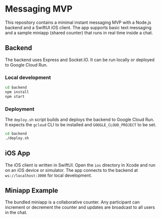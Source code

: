 # Messaging MVP

This repository contains a minimal instant messaging MVP with a Node.js backend and a SwiftUI iOS client. The app supports basic text messaging and a sample miniapp (shared counter) that runs in real time inside a chat.

## Backend

The backend uses Express and Socket.IO. It can be run locally or deployed to Google Cloud Run.

### Local development

```bash
cd backend
npm install
npm start
```

### Deployment

The `deploy.sh` script builds and deploys the backend to Google Cloud Run. It expects the `gcloud` CLI to be installed and `GOOGLE_CLOUD_PROJECT` to be set.

```bash
cd backend
./deploy.sh
```

## iOS App

The iOS client is written in SwiftUI. Open the `ios` directory in Xcode and run on an iOS device or simulator. The app connects to the backend at `ws://localhost:3000` for local development.

## Miniapp Example

The bundled miniapp is a collaborative counter. Any participant can increment or decrement the counter and updates are broadcast to all users in the chat.
